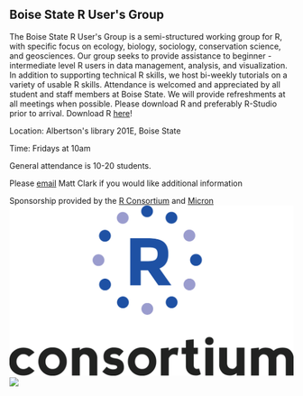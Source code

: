 ## Boise State R User's Group

The Boise State R User's Group is a semi-structured working group for R, with
specific focus on ecology, biology, sociology, conservation science, and
geosciences. Our group seeks to provide assistance to beginner - intermediate
level R users in data management, analysis, and visualization. In addition to
supporting technical R skills, we host bi-weekly tutorials on a variety of
usable R skills. Attendance is welcomed and appreciated by all student and
staff members at Boise State. We will provide refreshments at all meetings when
possible. Please download R and preferably R-Studio prior to arrival. Download
R [here](https://www.r-project.org/)!

Location: Albertson's library 201E, Boise State

Time: Fridays at 10am

General attendance is 10-20 students.

Please [email](mailto:Matthewclark989@boisestate.edu)  Matt Clark if 
you would like additional information 

Sponsorship provided by the [R Consortium](https://www.r-consortium.org/) and [Micron](https://www.micron.com/)
![](RConsortium_Vertical_Pantone.png)
![](Micron_image.jpg)

